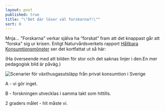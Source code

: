 ```yaml
---
layout: post
published: true
title: "\"Det där löser väl forskarna?!\""
sort: 0
---
```





Mnja... "Forskarna" verkar själva ha ”forskat” fram att det knappast går att "forska" sig ur krisen. Enligt Naturvårdsverkets rapport [Hållbara Konsumtionsmönster](https://www.naturvardsverket.se/Documents/publikationer6400/978-91-620-6653-6.pdf?pid=14404) ser det kortfattat ut så här:

(Ha överseende med att bilden för stor och det saknas linjer i den.En mer pedagogisk bild är påväg.)

![Scenarier för växthusgasutsläpp från privat konsumtion i Sverige]({{site.baseurl}}/images/2gradersmålet.jpg)

A - vi gör inget.

B - forskningen utvecklas i samma takt som hittills.

2 graders målet - hit måste vi.
